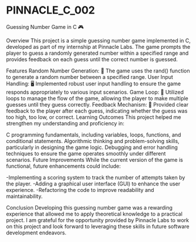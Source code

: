 # PINNACLE_C_002

Guessing Number Game in C 🎮

Overview
This project is a simple guessing number game implemented in C, developed as part of my internship at Pinnacle Labs. The game prompts the player to guess a randomly generated number within a specified range and provides feedback on each guess until the correct number is guessed.

Features
Random Number Generation: 🎲 The game uses the rand() function to generate a random number between a specified range.
User Input Handling: 🖥️ Implemented robust user input handling to ensure the game responds appropriately to various input scenarios.
Game Loop: 🔁 Utilized loops to manage the flow of the game, allowing the player to make multiple guesses until they guess correctly.
Feedback Mechanism: 📝 Provided clear feedback to the player after each guess, indicating whether the guess was too high, too low, or correct.
Learning Outcomes
This project helped me strengthen my understanding and proficiency in:

C programming fundamentals, including variables, loops, functions, and conditional statements.
Algorithmic thinking and problem-solving skills, particularly in designing the game logic.
Debugging and error handling techniques to ensure the game operates smoothly under different scenarios.
Future Improvements
While the current version of the game is functional, future enhancements could include:

-Implementing a scoring system to track the number of attempts taken by the player.
-Adding a graphical user interface (GUI) to enhance the user experience.
-Refactoring the code to improve readability and maintainability.

Conclusion
Developing this guessing number game was a rewarding experience that allowed me to apply theoretical knowledge to a practical project. I am grateful for the opportunity provided by Pinnacle Labs to work on this project and look forward to leveraging these skills in future software development endeavors.

